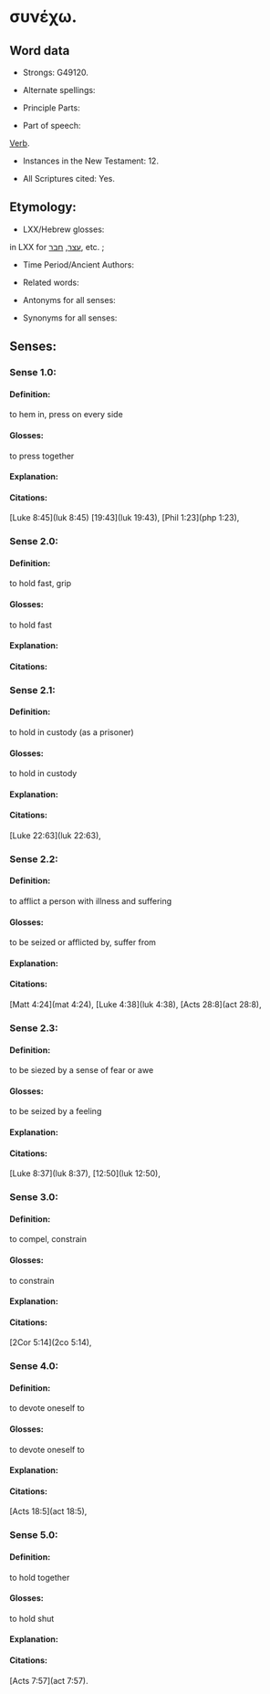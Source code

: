 # συνέχω.

<!-- Status: S2=NeedsReview -->
<!-- Lexica used for edits: BDAG LN FFM BN LSJM MM -->

## Word data

* Strongs: G49120.

* Alternate spellings:



* Principle Parts: 


* Part of speech: 

[Verb](http://ugg.readthedocs.io/en/latest/verb.html).

* Instances in the New Testament: 12.

* All Scriptures cited: Yes.

## Etymology: 


* LXX/Hebrew glosses: 

in LXX for [עצר](//en-uhl/H6113), [חבר](//en-uhl/H2266), etc. ;

* Time Period/Ancient Authors: 


* Related words: 

* Antonyms for all senses:

* Synonyms for all senses: 


## Senses: 


### Sense  1.0: 

#### Definition: 

to hem in, press on every side

#### Glosses: 

to press together

#### Explanation: 

#### Citations: 

[Luke 8:45](luk 8:45) [19:43](luk 19:43), [Phil 1:23](php 1:23), 

### Sense  2.0: 

#### Definition: 

to hold fast, grip 

#### Glosses: 

to hold fast

#### Explanation: 


#### Citations: 


### Sense  2.1: 

#### Definition: 

to hold in custody (as a prisoner)

#### Glosses: 

to hold in custody 

#### Explanation: 

#### Citations: 

[Luke 22:63](luk 22:63),

### Sense  2.2: 

#### Definition: 

to afflict a person with illness and suffering 

#### Glosses: 

to be seized or afflicted by, suffer from

#### Explanation: 

#### Citations: 

[Matt 4:24](mat 4:24), [Luke 4:38](luk 4:38), [Acts 28:8](act 28:8),

### Sense  2.3: 

#### Definition: 

to be siezed by a sense of fear or awe 

#### Glosses: 

to be seized by a feeling

#### Explanation: 

#### Citations: 

[Luke 8:37](luk 8:37), [12:50](luk 12:50), 

### Sense  3.0: 

#### Definition: 

to compel, constrain   

#### Glosses: 

to constrain

#### Explanation: 


#### Citations: 

[2Cor 5:14](2co 5:14),

### Sense  4.0: 

#### Definition: 

to devote oneself to   

#### Glosses: 

to devote oneself to 

#### Explanation: 


#### Citations: 

[Acts 18:5](act 18:5), 

### Sense  5.0: 

#### Definition: 

to hold together   

#### Glosses: 

to hold shut 

#### Explanation: 


#### Citations: 

[Acts 7:57](act 7:57). 

